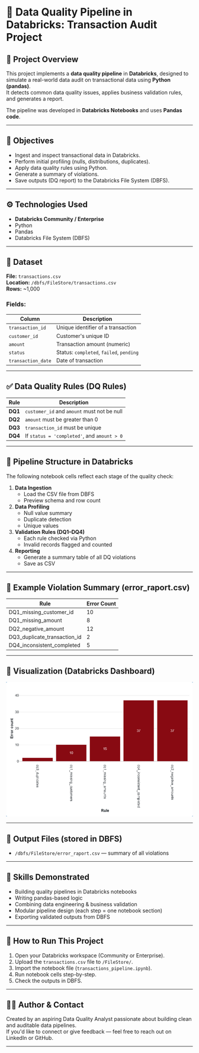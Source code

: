 # 🧠 Data Quality Pipeline in Databricks: Transaction Audit Project

## 📌 Project Overview

This project implements a **data quality pipeline** in **Databricks**, designed to simulate a real-world data audit on transactional data using **Python (pandas)**.  
It detects common data quality issues, applies business validation rules, and generates a report.

The pipeline was developed in **Databricks Notebooks** and uses **Pandas code**.

---

## 🎯 Objectives

- Ingest and inspect transactional data in Databricks.
- Perform initial profiling (nulls, distributions, duplicates).
- Apply data quality rules using Python.
- Generate a summary of violations.
- Save outputs (DQ report) to the Databricks File System (DBFS).

---

## ⚙️ Technologies Used

- **Databricks Community / Enterprise**
- Python
- Pandas
- Databricks File System (DBFS)

---

## 📁 Dataset

**File:** `transactions.csv`  
**Location:** `/dbfs/FileStore/transactions.csv`  
**Rows:** ~1,000 

### Fields:

| Column             | Description                                  |
|--------------------|----------------------------------------------|
| `transaction_id`   | Unique identifier of a transaction           |
| `customer_id`      | Customer's unique ID                         |
| `amount`           | Transaction amount (numeric)                 |
| `status`           | Status: `completed`, `failed`, `pending`     |
| `transaction_date` | Date of transaction    |

---

## ✅ Data Quality Rules (DQ Rules)

| Rule | Description |
|------|-------------|
| **DQ1** | `customer_id` and `amount` must not be null |
| **DQ2** | `amount` must be greater than 0             |
| **DQ3** | `transaction_id` must be unique             |
| **DQ4** | If `status = 'completed'`, and `amount > 0` |

---

## 🔄 Pipeline Structure in Databricks

The following notebook cells reflect each stage of the quality check:

1. **Data Ingestion**
   - Load the CSV file from DBFS
   - Preview schema and row count
2. **Data Profiling**
   - Null value summary
   - Duplicate detection
   - Unique values
3. **Validation Rules (DQ1–DQ4)**
   - Each rule checked via Python
   - Invalid records flagged and counted
4. **Reporting**
   - Generate a summary table of all DQ violations
   - Save as CSV

---

## 🧪 Example Violation Summary (error_raport.csv)

| Rule                        | Error Count |
|-----------------------------|-------------|
| DQ1_missing_customer_id     | 10          |
| DQ1_missing_amount          | 8           |
| DQ2_negative_amount         | 12          |
| DQ3_duplicate_transaction_id| 2           |
| DQ4_inconsistent_completed  | 5           |

---

## 🚀 Visualization (Databricks Dashboard)

<img src="errors_visualization.png" />

---

## 📂 Output Files (stored in DBFS)

- `/dbfs/FileStore/error_raport.csv` — summary of all violations  

---

## 🧩 Skills Demonstrated

- Building quality pipelines in Databricks notebooks
- Writing pandas-based logic
- Combining data engineering & business validation
- Modular pipeline design (each step = one notebook section)
- Exporting validated outputs from DBFS

---

## 🚀 How to Run This Project

1. Open your Databricks workspace (Community or Enterprise).
2. Upload the `transactions.csv` file to `/FileStore/`.
3. Import the notebook file (`transactions_pipeline.ipynb`).
4. Run notebook cells step-by-step.
5. Check the outputs in DBFS.

---

## 👨‍💻 Author & Contact

Created by an aspiring Data Quality Analyst passionate about building clean and auditable data pipelines.  
If you'd like to connect or give feedback — feel free to reach out on LinkedIn or GitHub.

---

